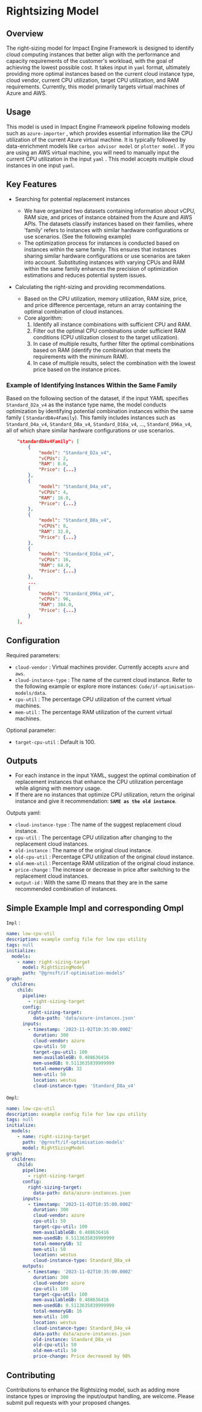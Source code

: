 # Rightsizing Model

## Overview

The right-sizing model for Impact Engine Framework is designed to identify cloud computing instances that better align with the performance and capacity requirements of the customer's workload, with the goal of achieving the lowest possible cost. It takes input in `yaml` format, ultimately providing more optimal instances based on the current cloud instance type, cloud vendor, current CPU utilization, target CPU utilization, and RAM requirements. Currently, this model primarily targets virtual machines of Azure and AWS.

## Usage

This model is used in Impact Engine Framework pipeline following models such as `azure-importer` , which provides essential information like the CPU utilization of the current Azure virtual machine. It is typically followed by data-enrichment models like `carbon advisor model`  or `plotter model` . If you are using an AWS virtual machine, you will need to manually input the current CPU utilization in the input `yaml` . This model accepts multiple cloud instances in one input `yaml`.

## Key Features

- Searching for potential replacement instances
    - We have organized two datasets containing information about vCPU, RAM size, and prices of instance obtained from the Azure and AWS APIs. The datasets classify instances based on their families, where 'family' refers to instances with similar hardware configurations or use scenarios. (See the following example)
    - The optimization process for instances is conducted based on instances within the same family. This ensures that instances sharing similar hardware configurations or use scenarios are taken into account. Substituting instances with varying CPUs and RAM within the same family enhances the precision of optimization estimations and reduces potential system issues.
    
- Calculating the right-sizing and providing recommendations.
    - Based on the CPU utilization, memory utilization, RAM size, price, and price difference percentage, return an array containing the optimal combination of cloud instances.
    - Core algorithm:
      1. Identify all instance combinations with sufficient CPU and RAM.
      2. Filter out the optimal CPU combinations under sufficient RAM conditions (CPU utilization closest to the target utilization).
      3. In case of multiple results, further filter the optimal combinations based on RAM (identify the combination that meets the requirements with the minimum RAM).
      4. In case of multiple results, select the combination with the lowest price based on the instance prices.
### Example of Identifying Instances Within the Same Family
Based on the following section of the dataset, if the input YAML specifies `Standard_D2a_v4` as the instance type name, the model conducts optimization by identifying potential combination instances within the same family ( `StandardDAv4Family`). This family includes instances such as `Standard_D4a_v4`, `Standard_D8a_v4`, `Standard_D16a_v4`, ..., `Standard_D96a_v4`, all of which share similar hardware configurations or use scenarios.
```json
    "standardDAv4Family": [
        {
            "model": "Standard_D2a_v4",
            "vCPUs": 2,
            "RAM": 8.0,
            "Price": {...}
        },
        {
            "model": "Standard_D4a_v4",
            "vCPUs": 4,
            "RAM": 16.0,
            "Price": {...}
        },
        {
            "model": "Standard_D8a_v4",
            "vCPUs": 8,
            "RAM": 32.0,
            "Price": {...}
        },
        {
            "model": "Standard_D16a_v4",
            "vCPUs": 16,
            "RAM": 64.0,
            "Price": {...}
        },
        ...
        {
            "model": "Standard_D96a_v4",
            "vCPUs": 96,
            "RAM": 384.0,
            "Price": {...}
        }
    ],
```
## Configuration

Required parameters:

- `cloud-vendor` : Virtual machines provider. Currently accepts `azure` and `aws`.
- `cloud-instance-type` : The name of the current cloud instance. Refer to the following example or explore more instances: `Code/if-optimisation-models/data`.
- `cpu-util` : The percentage CPU utilization of the current virtual machines.
- `mem-util` : The percentage RAM utilization of the current virtual machines.

Optional parameter:

- `target-cpu-util` : Default is 100.

## Outputs

- For each instance in the input YAML, suggest the optimal combination of replacement instances that enhance the CPU utilization percentage while aligning with memory usage.
- If there are no instances that optimize CPU utilization, return the original instance and give it recommendation: **`SAME as the old instance`**.

Outputs yaml:

- `cloud-instance-type` : The name of the suggest replacement cloud instance.
- `cpu-util` : The percentage CPU utilization after changing to the replacement cloud instances.
- `old-instance` : The name of the original cloud instance.
- `old-cpu-util` : Percentage CPU utilization of the original cloud instance.
- `old-mem-util` : Percentage RAM utilization of the original cloud instance.
- `price-change` : The increase or decrease in price after switching to the replacement cloud instances.
- `output-id` : With the same ID means that they are in the same recommended combination of instances.

## Simple Example Impl and corresponding Ompl

`Impl` :

```yaml
name: low-cpu-util
description: example config file for low cpu utility
tags: null
initialize:
  models:
    - name: right-sizing-target
      model: RightSizingModel
      path: "@grnsft/if-optimisation-models"
graph:
  children:
    child:
      pipeline:
        - right-sizing-target
      config:
        right-sizing-target:
          data-path: 'data/azure-instances.json'
      inputs:
        - timestamp: '2023-11-02T10:35:00.000Z'
          duration: 300
          cloud-vendor: azure
          cpu-util: 50
          target-cpu-util: 100
          mem-availableGB: 0.488636416
          mem-usedGB: 0.5113635839999999
          total-memoryGB: 32 
          mem-util: 50
          location: westus
          cloud-instance-type: 'Standard_D8a_v4'
```

`Ompl`:

```yaml
name: low-cpu-util
description: example config file for low cpu utility
tags: null
initialize:
  models:
    - name: right-sizing-target
      path: '@grnsft/if-optimisation-models'
      model: RightSizingModel
graph:
  children:
    child:
      pipeline:
        - right-sizing-target
      config:
        right-sizing-target:
          data-path: data/azure-instances.json
      inputs:
        - timestamp: '2023-11-02T10:35:00.000Z'
          duration: 300
          cloud-vendor: azure
          cpu-util: 50
          target-cpu-util: 100
          mem-availableGB: 0.488636416
          mem-usedGB: 0.5113635839999999
          total-memoryGB: 32
          mem-util: 50
          location: westus
          cloud-instance-type: Standard_D8a_v4
      outputs:
        - timestamp: '2023-11-02T10:35:00.000Z'
          duration: 300
          cloud-vendor: azure
          cpu-util: 100
          target-cpu-util: 100
          mem-availableGB: 0.488636416
          mem-usedGB: 0.5113635839999999
          total-memoryGB: 16
          mem-util: 100
          location: westus
          cloud-instance-type: Standard_D4a_v4
          data-path: data/azure-instances.json
          old-instance: Standard_D8a_v4
          old-cpu-util: 50
          old-mem-util: 50
          price-change: Price decreased by 98%
```

## Contributing

Contributions to enhance the Rightsizing model, such as adding more instance types or improving the input/output handling, are welcome. Please submit pull requests with your proposed changes.